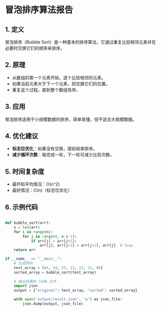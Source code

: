 # 冒泡排序算法报告

## 1. 定义
冒泡排序（Bubble Sort）是一种基本的排序算法，它通过重复比较相邻元素并在必要时交换它们的顺序来排序。

## 2. 原理
- 从数组的第一个元素开始，逐个比较相邻的元素。
- 如果当前元素大于下一个元素，则交换它们的位置。
- 重复这个过程，直到整个数组有序。

## 3. 应用
冒泡排序适用于小规模数据的排序，简单易懂，但不适合大规模数据。

## 4. 优化建议
- **标志位优化**：如果没有交换，提前结束排序。
- **减少循环次数**：每完成一轮，下一轮可减少比较次数。

## 5. 时间复杂度
- 最坏和平均情况：O(n^2)
- 最好情况：O(n)（标志位优化）

## 6. 示例代码
```python

def bubble_sort(arr):
    n = len(arr)
    for i in range(n):
        for j in range(0, n-i-1):
            if arr[j] > arr[j+1]:
                arr[j], arr[j+1] = arr[j+1], arr[j]  # Swap
    return arr

if __name__ == "__main__":
    # 生成用例
    test_array = [64, 34, 25, 12, 22, 11, 90]
    sorted_array = bubble_sort(test_array)
    
    # 输出结果到 JSON 文件
    import json
    output = {"original": test_array, "sorted": sorted_array}

    with open('output/result.json', 'w') as json_file:
        json.dump(output, json_file)
```